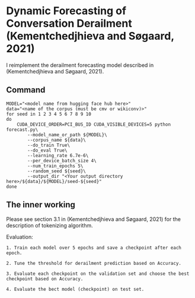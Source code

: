 # Dynamic Forecasting of Conversation Derailment (Kementchedjhieva and Søgaard, 2021)

I reimplement the derailment forecasting model described in (Kementchedjhieva and Søgaard, 2021).

## Command 
```
MODEL="<model name from hugging face hub here>"
data="<name of the corpus (must be cmv or wikiconv)>"
for seed in 1 2 3 4 5 6 7 8 9 10
do
    CUDA_DEVICE_ORDER=PCI_BUS_ID CUDA_VISIBLE_DEVICES=5 python forecast.py\
        --model_name_or_path ${MODEL}\
        --corpus_name ${data}\
        --do_train True\
        --do_eval True\
        --learning_rate 6.7e-6\
        --per_device_batch_size 4\
        --num_train_epochs 5\
        --random_seed ${seed}\
        --output_dir "<Your output directory here>/${data}/${MODEL}/seed-${seed}"
done
```
## The inner working
Please see section 3.1 in (Kementchedjhieva and Søgaard, 2021) for the description of tokenizing algorithm.

Evaluation:

    1. Train each model over 5 epochs and save a checkpoint after each epoch.

    2. Tune the threshold for derailment prediction based on Accuracy.

    3. Evaluate each checkpoint on the validation set and choose the best checkpoint based on Accuracy.
        
    4. Evaluate the bect model (checkpoint) on test set.
    